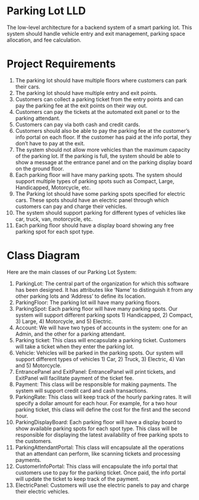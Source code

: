 # Parking Lot LLD
The low-level architecture for a backend system of a smart parking lot. This system should handle vehicle entry and exit management, parking space allocation, and fee calculation.

# Project Requirements

1. The parking lot should have multiple floors where customers can park their cars.
2. The parking lot should have multiple entry and exit points.
3. Customers can collect a parking ticket from the entry points and can pay the parking fee at the exit points on their way out.
4. Customers can pay the tickets at the automated exit panel or to the parking attendant.
5. Customers can pay via both cash and credit cards.
6. Customers should also be able to pay the parking fee at the customer’s info portal on each floor. If the customer has paid at the info portal, they don’t have to pay at the exit.
7. The system should not allow more vehicles than the maximum capacity of the parking lot. If the parking is full, the system should be able to show a message at the entrance panel and on the parking display board on the ground floor.
8. Each parking floor will have many parking spots. The system should support multiple types of parking spots such as Compact, Large, Handicapped, Motorcycle, etc.
9. The Parking lot should have some parking spots specified for electric cars. These spots should have an electric panel through which customers can pay and charge their vehicles.
10. The system should support parking for different types of vehicles like car, truck, van, motorcycle, etc.
11. Each parking floor should have a display board showing any free parking spot for each spot type.

# Class Diagram
Here are the main classes of our Parking Lot System:

1. ParkingLot: The central part of the organization for which this software has been designed. It has attributes like ‘Name’ to distinguish it from any other parking lots and ‘Address’ to define its location.
2. ParkingFloor: The parking lot will have many parking floors.
3. ParkingSpot: Each parking floor will have many parking spots. Our system will support different parking spots 1) Handicapped, 2) Compact, 3) Large, 4) Motorcycle, and 5) Electric.
4. Account: We will have two types of accounts in the system: one for an Admin, and the other for a parking attendant.
5. Parking ticket: This class will encapsulate a parking ticket. Customers will take a ticket when they enter the parking lot.
6. Vehicle: Vehicles will be parked in the parking spots. Our system will support different types of vehicles 1) Car, 2) Truck, 3) Electric, 4) Van and 5) Motorcycle.
7. EntrancePanel and ExitPanel: EntrancePanel will print tickets, and ExitPanel will facilitate payment of the ticket fee.
8. Payment: This class will be responsible for making payments. The system will support credit card and cash transactions.
9. ParkingRate: This class will keep track of the hourly parking rates. It will specify a dollar amount for each hour. For example, for a two hour parking ticket, this class will define the cost for the first and the second hour.
10. ParkingDisplayBoard: Each parking floor will have a display board to show available parking spots for each spot type. This class will be responsible for displaying the latest availability of free parking spots to the customers.
11. ParkingAttendantPortal: This class will encapsulate all the operations that an attendant can perform, like scanning tickets and processing payments.
12. CustomerInfoPortal: This class will encapsulate the info portal that customers use to pay for the parking ticket. Once paid, the info portal will update the ticket to keep track of the payment.
13. ElectricPanel: Customers will use the electric panels to pay and charge their electric vehicles.
    
